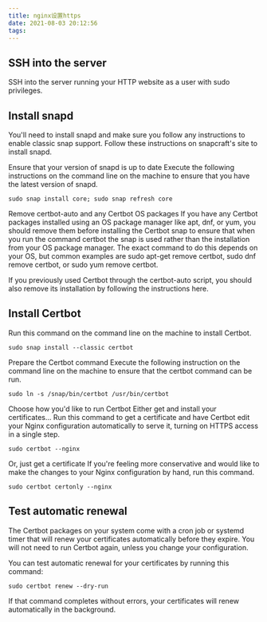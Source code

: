 ```yaml
---
title: nginx设置https
date: 2021-08-03 20:12:56
tags:
---
```


## SSH into the server

SSH into the server running your HTTP website as a user with sudo privileges.

## Install snapd

You'll need to install snapd and make sure you follow any instructions to enable classic snap support.
Follow these instructions on snapcraft's site to install snapd.
 
Ensure that your version of snapd is up to date
Execute the following instructions on the command line on the machine to ensure that you have the latest version of snapd.

```
sudo snap install core; sudo snap refresh core
```
Remove certbot-auto and any Certbot OS packages
If you have any Certbot packages installed using an OS package manager like apt, dnf, or yum, you should remove them before installing the Certbot snap to ensure that when you run the command certbot the snap is used rather than the installation from your OS package manager. The exact command to do this depends on your OS, but common examples are sudo apt-get remove certbot, sudo dnf remove certbot, or sudo yum remove certbot.

If you previously used Certbot through the certbot-auto script, you should also remove its installation by following the instructions here.

## Install Certbot

Run this command on the command line on the machine to install Certbot.
```
sudo snap install --classic certbot
```
Prepare the Certbot command
Execute the following instruction on the command line on the machine to ensure that the certbot command can be run.
```
sudo ln -s /snap/bin/certbot /usr/bin/certbot
```
Choose how you'd like to run Certbot
Either get and install your certificates...
Run this command to get a certificate and have Certbot edit your Nginx configuration automatically to serve it, turning on HTTPS access in a single step.
```
sudo certbot --nginx
```
Or, just get a certificate
If you're feeling more conservative and would like to make the changes to your Nginx configuration by hand, run this command.
```
sudo certbot certonly --nginx
```

<!-- more -->

## Test automatic renewal

The Certbot packages on your system come with a cron job or systemd timer that will renew your certificates automatically before they expire. You will not need to run Certbot again, unless you change your configuration.

You can test automatic renewal for your certificates by running this command:
```
sudo certbot renew --dry-run
```
If that command completes without errors, your certificates will renew automatically in the background.